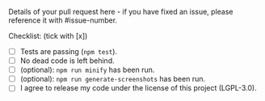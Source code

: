 Details of your pull request here - if you have fixed an issue, please
reference it with #issue-number.

Checklist: (tick with [x])

- [ ] Tests are passing (`npm test`).
- [ ] No dead code is left behind.
- [ ] (optional): `npm run minify` has been run.
- [ ] (optional): `npm run generate-screenshots` has been run.
- [ ] I agree to release my code under the license of this project (LGPL-3.0).
